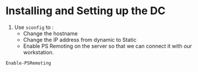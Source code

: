 # Installing and Setting up the DC

1. Use `sconfig` to :
    - Change the hostname
    - Change the IP address from dynamic to Static
    - Enable PS Remoting on the server so that we can connect it with our workstation.

```ps
Enable-PSRemoting
```